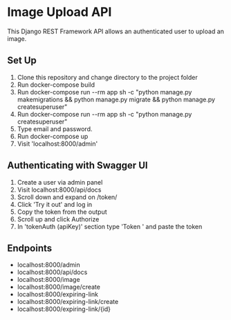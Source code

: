 # **Image Upload API**
This Django REST Framework API allows an authenticated user to upload an image.

## **Set Up**
1. Clone this repository and change directory to the project folder
2. Run docker-compose build
3. Run docker-compose run --rm app sh -c "python manage.py makemigrations && python manage.py migrate && python manage.py createsuperuser"
4. Run docker-compose run --rm app sh -c "python manage.py createsuperuser"
5. Type email and password.
6. Run docker-compose up
7. Visit 'localhost:8000/admin'

## **Authenticating with Swagger UI**
1. Create a user via admin panel
2. Visit localhost:8000/api/docs
3. Scroll down and expand on /token/
4. Click 'Try it out' and log in
5. Copy the token from the output
6. Scroll up and click Authorize
7. In 'tokenAuth (apiKey)' section type 'Token ' and paste the token

## **Endpoints**
- localhost:8000/admin
- localhost:8000/api/docs
- localhost:8000/image
- localhost:8000/image/create
- localhost:8000/expiring-link
- localhost:8000/expiring-link/create
- localhost:8000/expiring-link/{id}
